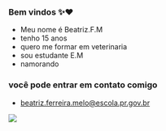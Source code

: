 ### Bem vindos ✨️❤️

- Meu nome é Beatriz.F.M
- tenho 15 anos
- quero me formar em veterinaria
- sou estudante E.M
- namorando

### você pode entrar em contato comigo

- beatriz.ferreira.melo@escola.pr.gov.br

![](https://media.tenor.com/N6PMi0IvITAAAAAC/hi.gif)
